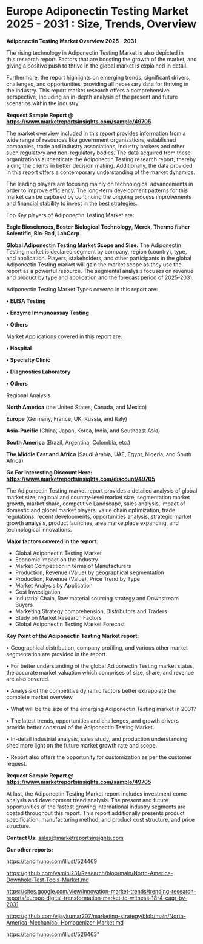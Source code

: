 # Europe Adiponectin Testing Market 2025 - 2031 : Size, Trends, Overview

<Strong> Adiponectin Testing Market Overview 2025 - 2031</strong>

The rising technology in Adiponectin Testing Market is also depicted in this research report. Factors that are boosting the growth of the market, and giving a positive push to thrive in the global market is explained in detail.

Furthermore, the report highlights on emerging trends, significant drivers, challenges, and opportunities, providing all necessary data for thriving in the industry. This report market research offers a comprehensive perspective, including an in-depth analysis of the present and future scenarios within the industry.

<strong>Request Sample Report @ <a href=https://www.marketreportsinsights.com/sample/49705>https://www.marketreportsinsights.com/sample/49705</a></strong>

The market overview included in this report provides information from a wide range of resources like government organizations, established companies, trade and industry associations, industry brokers and other such regulatory and non-regulatory bodies. The data acquired from these organizations authenticate the Adiponectin Testing research report, thereby aiding the clients in better decision making. Additionally, the data provided in this report offers a contemporary understanding of the market dynamics.

The leading players are focusing mainly on technological advancements in order to improve efficiency. The long-term development patterns for this market can be captured by continuing the ongoing process improvements and financial stability to invest in the best strategies.

Top Key players of Adiponectin Testing Market are:

<strong>Eagle Biosciences, Boster Biological Technology, Merck, Thermo fisher Scientific, Bio-Rad, LabCorp</strong>

<strong><b>Global Adiponectin Testing Market Scope and Size:</b></strong>
The Adiponectin Testing market is declared segment by company, region (country), type, and application. Players, stakeholders, and other participants in the global Adiponectin Testing market will gain the market scope as they use the report as a powerful resource. The segmental analysis focuses on revenue and product by type and application and the forecast period of 2025-2031.

Adiponectin Testing Market Types covered in this report are:

<strong>•  ELISA Testing

•  Enzyme Immunoassay Testing

•  Others</strong>

Market Applications covered in this report are:

<strong>•  Hospital

•  Specialty Clinic

•  Diagnostics Laboratory

•  Others</strong> 

Regional Analysis

<strong>North America</strong> (the United States, Canada, and Mexico)

<strong>Europe</strong> (Germany, France, UK, Russia, and Italy)

<strong>Asia-Pacific</strong> (China, Japan, Korea, India, and Southeast Asia)

<strong>South America</strong> (Brazil, Argentina, Colombia, etc.)

<strong>The Middle East and Africa</strong> (Saudi Arabia, UAE, Egypt, Nigeria, and South Africa)

<strong>Go For Interesting Discount Here: <a href=https://www.marketreportsinsights.com/discount/49705>https://www.marketreportsinsights.com/discount/49705</a></strong>

The Adiponectin Testing market report provides a detailed analysis of global market size, regional and country-level market size, segmentation market growth, market share, competitive Landscape, sales analysis, impact of domestic and global market players, value chain optimization, trade regulations, recent developments, opportunities analysis, strategic market growth analysis, product launches, area marketplace expanding, and technological innovations.

<strong><b>Major factors covered in the report:</b></strong>
<ul>
  <li>Global Adiponectin Testing Market </li>
  <li>Economic Impact on the Industry</li>
  <li>Market Competition in terms of Manufacturers</li>
  <li>Production, Revenue (Value) by geographical segmentation</li>
  <li>Production, Revenue (Value), Price Trend by Type</li>
  <li>Market Analysis by Application</li>
  <li>Cost Investigation</li>
  <li>Industrial Chain, Raw material sourcing strategy and Downstream Buyers</li>
  <li>Marketing Strategy comprehension, Distributors and Traders</li>
  <li>Study on Market Research Factors</li>
  <li>Global Adiponectin Testing Market Forecast</li>
</ul>

<strong><b>Key Point of the Adiponectin Testing Market report:</b></strong>

• Geographical distribution, company profiling, and various other market segmentation are provided in the report.

• For better understanding of the global Adiponectin Testing market status, the accurate market valuation which comprises of size, share, and revenue are also covered.

• Analysis of the competitive dynamic factors better extrapolate the complete market overview

• What will be the size of the emerging Adiponectin Testing market in 2031?

• The latest trends, opportunities and challenges, and growth drivers provide better construal of the Adiponectin Testing Market.

• In-detail industrial analysis, sales study, and production understanding shed more light on the future market growth rate and scope.

• Report also offers the opportunity for customization as per the customer request.

<strong>Request Sample Report @ <a href=https://www.marketreportsinsights.com/sample/49705>https://www.marketreportsinsights.com/sample/49705</a></strong>

At last, the Adiponectin Testing Market report includes investment come analysis and development trend analysis. The present and future opportunities of the fastest growing international industry segments are coated throughout this report. This report additionally presents product specification, manufacturing method, and product cost structure, and price structure.

<strong>Contact Us:</strong>
sales@marketreportsinsights.com

<strong>Our other reports:</strong>

<a href=https://tanomuno.com/illust/524469>https://tanomuno.com/illust/524469</a>

<a href=https://github.com/yamini231/Research/blob/main/North-America-Downhole-Test-Tools-Market.md>https://github.com/yamini231/Research/blob/main/North-America-Downhole-Test-Tools-Market.md</a>

<a href=https://sites.google.com/view/innovation-market-trends/trending-research-reports/europe-digital-transformation-market-to-witness-18-4-cagr-by-2031>https://sites.google.com/view/innovation-market-trends/trending-research-reports/europe-digital-transformation-market-to-witness-18-4-cagr-by-2031</a>

<a href=https://github.com/vijaykumar207/marketing-strategy/blob/main/North-America-Mechanical-Homogenizer-Market.md>https://github.com/vijaykumar207/marketing-strategy/blob/main/North-America-Mechanical-Homogenizer-Market.md</a>

<a href=https://tanomuno.com/illust/526463>https://tanomuno.com/illust/526463</a>"
